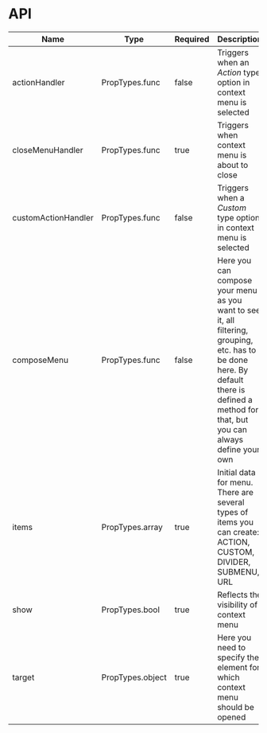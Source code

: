 # API 

|Name|Type|Required|Description|
|---|---|---|---|
|actionHandler|PropTypes.func|false|Triggers when an _Action_ type option in context menu is selected|
|closeMenuHandler|PropTypes.func|true|Triggers when context menu is about to close|
|customActionHandler|PropTypes.func|false|Triggers when a _Custom_ type option in context menu is selected|
|composeMenu|PropTypes.func|false|Here you can compose your menu as you want to see it, all filtering, grouping, etc. has to be done here. By default there is defined a method for that, but you can always define your own|
|items|PropTypes.array|true|Initial data for menu. There are several types of items you can create: ACTION, CUSTOM, DIVIDER, SUBMENU, URL|
|show|PropTypes.bool|true|Reflects the visibility of context menu|
|target|PropTypes.object|true|Here you need to specify the element for which context menu should be opened|